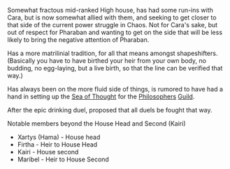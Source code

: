 Somewhat fractous mid-ranked High house, has had some run-ins with Cara, but is now somewhat allied with them, and seeking to get closer to that side of the current power struggle in Chaos.  Not for Cara's sake, but out of respect for Pharaban and wanting to get on the side that will be less likely to bring the negative attention of Pharaban.

Has a more matrilinial tradition, for all that means amongst shapeshifters.  (Basically you have to have birthed your heir from your own body, no budding, no egg-laying, but a live birth, so that the line can be verified that way.)

Has always been on the more fluid side of things, is rumored to have had a hand in setting up the [Sea of Thought](SeaOfThought) for the [Philosophers](PhilosophersGuild) [Guild](ChaosGuilds).

After the epic drinking duel, proposed that all duels be fought that way.

Notable members beyond the House Head and Second (Kairi)
 + Xartys (Hama) - House head
 + Firtha - Heir to House Head
 + Kairi - House second
 + Maribel - Heir to House Second
